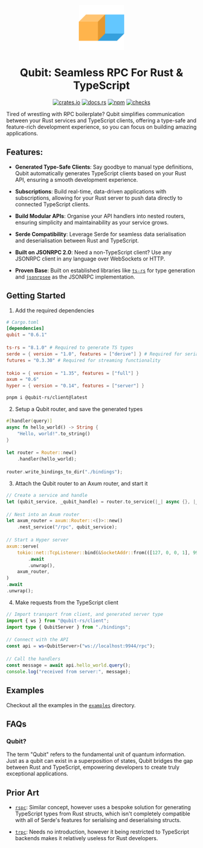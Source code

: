 <div align="center">
  <img src="./logo.png" alt="" width="120" />
  <h1>Qubit: Seamless RPC For Rust & TypeScript</h1>

  <a href="https://crates.io/crates/qubit"><img src="https://img.shields.io/crates/v/qubit" alt="crates.io" /></a>
  <a href="https://docs.rs/qubit/latest/qubit"><img src="https://img.shields.io/docsrs/qubit" alt="docs.rs" /></a>
  <a href="https://www.npmjs.com/package/@qubit-rs/client"><img src="https://img.shields.io/npm/v/%40qubit-rs%2Fclient" alt="npm" /></a>
  <a href="https://github.com/andogq/qubit/actions/workflows/checks.yml"><img src="https://github.com/andogq/qubit/actions/workflows/checks.yml/badge.svg" alt="checks" /></a>
</div>

Tired of wrestling with RPC boilerplate? Qubit simplifies communication between your Rust services
and TypeScript clients, offering a type-safe and feature-rich development experience, so you can
focus on building amazing applications.

## Features:

- **Generated Type-Safe Clients**: Say goodbye to manual type definitions, Qubit automatically
  generates TypeScript clients based on your Rust API, ensuring a smooth development experience.

- **Subscriptions**: Build real-time, data-driven applications with subscriptions, allowing for
  your Rust server to push data directly to connected TypeScript clients.

- **Build Modular APIs**: Organise your API handlers into nested routers, ensuring simplicity and
  maintainability as your service grows.

- **Serde Compatibility**: Leverage Serde for seamless data serialisation and deserialisation
  between Rust and TypeScript.

- **Built on JSONRPC 2.0**: Need a non-TypeScript client? Use any JSONRPC client in any language
  over WebSockets or HTTP.

- **Proven Base**: Built on established libraries like
  [`ts-rs`](https://github.com/Aleph-Alpha/ts-rs) for type generation and
  [`jsonrpsee`](https://github.com/paritytech/jsonrpsee) as the JSONRPC implementation.

## Getting Started

1. Add the required dependencies

```toml
# Cargo.toml
[dependencies]
qubit = "0.6.1"

ts-rs = "8.1.0" # Required to generate TS types
serde = { version = "1.0", features = ["derive"] } # Required for serialisable types
futures = "0.3.30" # Required for streaming functionality

tokio = { version = "1.35", features = ["full"] }
axum = "0.6"
hyper = { version = "0.14", features = ["server"] }
```

```bash
pnpm i @qubit-rs/client@latest
```

2. Setup a Qubit router, and save the generated types

```rs
#[handler(query)]
async fn hello_world() -> String {
    "Hello, world!".to_string()
}

let router = Router::new()
    .handler(hello_world);

router.write_bindings_to_dir("./bindings");
```

3. Attach the Qubit router to an Axum router, and start it

```rs
// Create a service and handle
let (qubit_service, _qubit_handle) = router.to_service(|_| async {}, |_| async {});

// Nest into an Axum router
let axum_router = axum::Router::<()>::new()
    .nest_service("/rpc", qubit_service);

// Start a Hyper server
axum::serve(
    tokio::net::TcpListener::bind(&SocketAddr::from(([127, 0, 0, 1], 9944)))
        .await
        .unwrap(),
    axum_router,
)
.await
.unwrap();
```

4. Make requests from the TypeScript client

```ts
// Import transport from client, and generated server type
import { ws } from "@qubit-rs/client";
import type { QubitServer } from "./bindings";

// Connect with the API
const api = ws<QubitServer>("ws://localhost:9944/rpc");

// Call the handlers
const message = await api.hello_world.query();
console.log("received from server:", message);
```

## Examples

Checkout all the examples in the [`examples`](./examples) directory.

## FAQs

### Qubit?

The term "Qubit" refers to the fundamental unit of quantum information. Just as a qubit can exist
in a superposition of states, Qubit bridges the gap between Rust and TypeScript, empowering
developers to create truly exceptional applications.

## Prior Art

- [`rspc`](https://github.com/oscartbeaumont/rspc): Similar concept, however uses a bespoke
solution for generating TypeScript types from Rust structs, which isn't completely compatible with
all of Serde's features for serialising and deserialising structs.

- [`trpc`](https://github.com/trpc/trpc): Needs no introduction, however it being restricted to
TypeScript backends makes it relatively useless for Rust developers.
